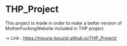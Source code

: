 # THP_Project
This project is made in order to make a better version of MotherFuckingWebsite included in THP project.

-> Link : https://mouna-bouzid.github.io/THP_Project/
